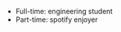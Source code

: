 - Full-time: engineering student
- Part-time: spotify enjoyer


<!---
SanHtet-Sanpai/SanHtet-Sanpai is a ✨ special ✨ repository because its `README.md` (this file) appears on your GitHub profile.
You can click the Preview link to take a look at your changes.
--->
